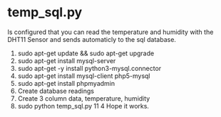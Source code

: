 # temp_sql.py

Is configured that you can read the temperature and humidity with the DHT11 Sensor and sends automaticly to the sql database.

1. sudo apt-get update && sudo apt-get upgrade
2. sudo apt-get install mysql-server
3. sudo apt-get -y install python3-mysql.connector
4. sudo apt-get install mysql-client php5-mysql
5. sudo apt-get install phpmyadmin
6. Create database readings
7. Create 3 column data, temperature, humidity
8. sudo python temp_sql.py 11 4
Hope it works.
